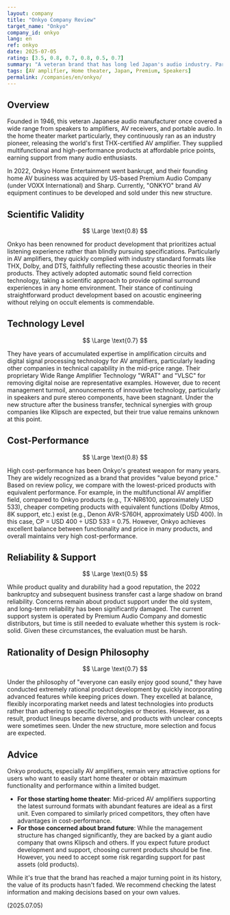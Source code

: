 ```yaml
---
layout: company
title: "Onkyo Company Review"
target_name: "Onkyo"
company_id: onkyo
lang: en
ref: onkyo
date: 2025-07-05
rating: [3.5, 0.8, 0.7, 0.8, 0.5, 0.7]
summary: "A veteran brand that has long led Japan's audio industry. Particularly in the AV amplifier field, they have led the market with rapid adoption of the latest formats and high cost-performance. After experiencing a major turning point with bankruptcy and business transfer in 2022, the brand continues under Premium Audio Company, which owns Klipsch and others. While their traditional acoustic technology and future development under new capital are noteworthy, the contrast between past glory and current organizational changes creates a divide in evaluation."
tags: [AV amplifier, Home theater, Japan, Premium, Speakers]
permalink: /companies/en/onkyo/
---
```

## Overview

Founded in 1946, this veteran Japanese audio manufacturer once covered a wide range from speakers to amplifiers, AV receivers, and portable audio. In the home theater market particularly, they continuously ran as an industry pioneer, releasing the world's first THX-certified AV amplifier. They supplied multifunctional and high-performance products at affordable price points, earning support from many audio enthusiasts.

In 2022, Onkyo Home Entertainment went bankrupt, and their founding home AV business was acquired by US-based Premium Audio Company (under VOXX International) and Sharp. Currently, "ONKYO" brand AV equipment continues to be developed and sold under this new structure.

## Scientific Validity

$$ \Large \text{0.8} $$

Onkyo has been renowned for product development that prioritizes actual listening experience rather than blindly pursuing specifications. Particularly in AV amplifiers, they quickly complied with industry standard formats like THX, Dolby, and DTS, faithfully reflecting these acoustic theories in their products. They actively adopted automatic sound field correction technology, taking a scientific approach to provide optimal surround experiences in any home environment. Their stance of continuing straightforward product development based on acoustic engineering without relying on occult elements is commendable.

## Technology Level

$$ \Large \text{0.7} $$

They have years of accumulated expertise in amplification circuits and digital signal processing technology for AV amplifiers, particularly leading other companies in technical capability in the mid-price range. Their proprietary Wide Range Amplifier Technology "WRAT" and "VLSC" for removing digital noise are representative examples. However, due to recent management turmoil, announcements of innovative technology, particularly in speakers and pure stereo components, have been stagnant. Under the new structure after the business transfer, technical synergies with group companies like Klipsch are expected, but their true value remains unknown at this point.

## Cost-Performance

$$ \Large \text{0.8} $$

High cost-performance has been Onkyo's greatest weapon for many years. They are widely recognized as a brand that provides "value beyond price." Based on review policy, we compare with the lowest-priced products with equivalent performance. For example, in the multifunctional AV amplifier field, compared to Onkyo products (e.g., TX-NR6100, approximately USD 533), cheaper competing products with equivalent functions (Dolby Atmos, 8K support, etc.) exist (e.g., Denon AVR-S760H, approximately USD 400). In this case, CP = USD 400 ÷ USD 533 = 0.75. However, Onkyo achieves excellent balance between functionality and price in many products, and overall maintains very high cost-performance.

## Reliability & Support

$$ \Large \text{0.5} $$

While product quality and durability had a good reputation, the 2022 bankruptcy and subsequent business transfer cast a large shadow on brand reliability. Concerns remain about product support under the old system, and long-term reliability has been significantly damaged. The current support system is operated by Premium Audio Company and domestic distributors, but time is still needed to evaluate whether this system is rock-solid. Given these circumstances, the evaluation must be harsh.

## Rationality of Design Philosophy

$$ \Large \text{0.7} $$

Under the philosophy of "everyone can easily enjoy good sound," they have conducted extremely rational product development by quickly incorporating advanced features while keeping prices down. They excelled at balance, flexibly incorporating market needs and latest technologies into products rather than adhering to specific technologies or theories. However, as a result, product lineups became diverse, and products with unclear concepts were sometimes seen. Under the new structure, more selection and focus are expected.

## Advice

Onkyo products, especially AV amplifiers, remain very attractive options for users who want to easily start home theater or obtain maximum functionality and performance within a limited budget.

- **For those starting home theater**: Mid-priced AV amplifiers supporting the latest surround formats with abundant features are ideal as a first unit. Even compared to similarly priced competitors, they often have advantages in cost-performance.
- **For those concerned about brand future**: While the management structure has changed significantly, they are backed by a giant audio company that owns Klipsch and others. If you expect future product development and support, choosing current products should be fine. However, you need to accept some risk regarding support for past assets (old products).

While it's true that the brand has reached a major turning point in its history, the value of its products hasn't faded. We recommend checking the latest information and making decisions based on your own values.

(2025.07.05)